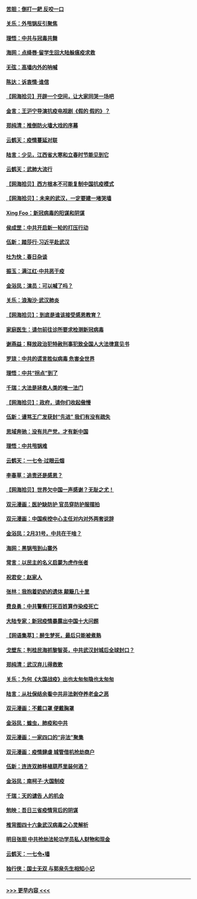 #### [苦胆：倒打一耙 反咬一口](../pages/nsc993/n11944542.md?t=03170131) 
#### [关乐：外甩锅反引聚焦](../pages/nsc993/n11944211.md?t=03170131) 
#### [理悟：中共与冠毒共舞](../pages/nsc993/n11944197.md?t=03170131) 
#### [海网：点绛唇‧留学生回大陆躲瘟疫求救](../pages/nsc993/n11944043.md?t=03170131) 
#### [无弦：高墙内外的呐喊](../pages/nsc993/n11943684.md?t=03170131) 
#### [陈达：诉衷情·谁信](../pages/nsc993/n11942899.md?t=03170131) 
#### [【网海拾贝】开辟一个空间，让大家同哭一场吧](../pages/nsc993/n11942165.md?t=03170131) 
#### [金言：王沪宁导演抗疫电视剧《假的 假的》？](../pages/nsc993/n11941510.md?t=03170131) 
#### [郑纯清：推倒防火墙大戏的序幕](../pages/nsc993/n11940838.md?t=03170131) 
#### [云鹤天：疫情蔓延对联](../pages/nsc993/n11940579.md?t=03170131) 
#### [陆言：少见，江西省大寒和立春时节能见到它](../pages/nsc993/n11939983.md?t=03170131) 
#### [云鹤天：武肺大流行](../pages/nsc993/n11939902.md?t=03170131) 
#### [【网海拾贝】西方根本不可能复制中国抗疫模式](../pages/nsc993/n11939725.md?t=03170131) 
#### [【网海拾贝】：未来的武汉，一定要建一堵哭墙](../pages/nsc993/n11938684.md?t=03170131) 
#### [Xing Foo：新冠病毒的阳谋和阴谋](../pages/nsc993/n11936086.md?t=03170131) 
#### [侯成罡：中共开启新一轮的打压行动](../pages/nsc993/n11935730.md?t=03170131) 
#### [伍新：踏莎行‧习近平赴武汉](../pages/nsc993/n11935157.md?t=03170131) 
#### [吐为快：春日杂谈](../pages/nsc993/n11934776.md?t=03170131) 
#### [振玉：满江红‧中共恶于疫](../pages/nsc993/n11934647.md?t=03170131) 
#### [金浴凤：演员：可以喊了吗？](../pages/nsc993/n11934602.md?t=03170131) 
#### [关乐：浪淘沙·武汉肺炎](../pages/nsc993/n11931792.md?t=03170131) 
#### [【网海拾贝】：到底是谁该接受感恩教育？](../pages/nsc993/n11931552.md?t=03170131) 
#### [家庭医生：请勿前往诊所要求检测新冠病毒](../pages/nsc993/n11929190.md?t=03170131) 
#### [谢燕益：释放政治犯特赦刑事犯致全国人大法律意见书](../pages/nsc993/n11928978.md?t=03170131) 
#### [罗琼：中共的谎言胜似病毒 危害全世界](../pages/nsc993/n11922636.md?t=03170131) 
#### [理悟：中共“拐点”到了](../pages/nsc993/n11928496.md?t=03170131) 
#### [千瑞：大法是拯救人类的唯一法门](../pages/nsc993/n11927637.md?t=03170131) 
#### [【网海拾贝】：政府，请你们收起傲慢](../pages/nsc993/n11926932.md?t=03170131) 
#### [伍新：谩骂王广发获封“先进” 我们有没有疏失](../pages/nsc993/n11926101.md?t=03170131) 
#### [思域奔驰：没有共产党，才有新中国](../pages/nsc993/n11926058.md?t=03170131) 
#### [理悟：中共甩锅难](../pages/nsc993/n11925355.md?t=03170131) 
#### [云鹤天：一七令·过眼云烟](../pages/nsc993/n11925284.md?t=03170131) 
#### [李春草：追责还是感恩？](../pages/nsc993/n11925274.md?t=03170131) 
#### [【网海拾贝】世界欠中国一声感谢？无耻之尤！](../pages/nsc993/n11925239.md?t=03170131) 
#### [双元漫画：医护缺防护 官员穿防护服摆拍](../pages/nsc993/n11923899.md?t=03170131) 
#### [双元漫画：中国疾控中心主任对内对外两套说辞](../pages/nsc993/n11921994.md?t=03170131) 
#### [金浴凤：2月31号，中共在干啥？](../pages/nsc993/n11922706.md?t=03170131) 
#### [海网：黑锅甩到山寨外](../pages/nsc993/n11922688.md?t=03170131) 
#### [常言：以民主的名义启蒙为虎作伥者](../pages/nsc993/n11922217.md?t=03170131) 
#### [祝君安：赵家人](../pages/nsc993/n11922209.md?t=03170131) 
#### [张林：我抱着奶奶的遗体 颠簸几十里](../pages/nsc993/n11920945.md?t=03170131) 
#### [费良勇：中共警察打死百姓算作染疫死亡](../pages/nsc993/n11919264.md?t=03170131) 
#### [大陆专家：新冠疫情暴露出中国十大问题](../pages/nsc993/n11919187.md?t=03170131) 
#### [【网语集萃】：醉生梦死，最后只能被煮熟](../pages/nsc993/n11918994.md?t=03170131) 
#### [戈壁东：判桂民海抓黎智英，中共武汉封城后全球封口？](../pages/nsc993/n11917982.md?t=03170131) 
#### [郑纯清：武汉弃儿得救歌](../pages/nsc993/n11917881.md?t=03170131) 
#### [关乐：为何《大国战疫》出也太匆匆隐也太匆匆](../pages/nsc993/n11917792.md?t=03170131) 
#### [陆言：从社保结余看中共非法剥夺养老金之恶](../pages/nsc993/n11917084.md?t=03170131) 
#### [双元漫画：不戴口罩 便戴胸罩](../pages/nsc993/n11916447.md?t=03170131) 
#### [金浴凤：蝗虫，肺疫和中共](../pages/nsc993/n11916904.md?t=03170131) 
#### [双元漫画：一家四口的“非法”聚集](../pages/nsc993/n11916378.md?t=03170131) 
#### [双元漫画：疫情肆虐 城管借机抢劫商户](../pages/nsc993/n11916310.md?t=03170131) 
#### [伍新：连连双肺移植葫芦里装何酒？](../pages/nsc993/n11913667.md?t=03170131) 
#### [金浴凤：南柯子·大国制疫](../pages/nsc993/n11913657.md?t=03170131) 
#### [千瑞：天的谴告  人的机会](../pages/nsc993/n11913309.md?t=03170131) 
#### [勉映：吾日三省疫情背后的阴谋](../pages/nsc993/n11913079.md?t=03170131) 
#### [推背图四十六象武汉病毒之心灵解析](../pages/nsc993/n11911761.md?t=03170131) 
#### [明目张胆 中共抢劫法轮功学员私人财物和现金](../pages/nsc993/n11910262.md?t=03170131) 
#### [云鹤天：一七令▪墙](../pages/nsc993/n11910627.md?t=03170131) 
#### [独行侠：国士无双 与郭泉先生相知小记](../pages/nsc993/n11910613.md?t=03170131) 

----
#### [ >>> 更早内容 <<< ](../indexes/nsc993-earlier.md)
